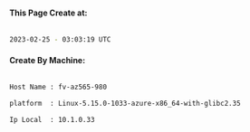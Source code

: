 
   
#### This Page Create at:

```bash

2023-02-25 - 03:03:19 UTC

```

#### Create By Machine:

```bash

Host Name : fv-az565-980

platform  : Linux-5.15.0-1033-azure-x86_64-with-glibc2.35

Ip Local  : 10.1.0.33

```

